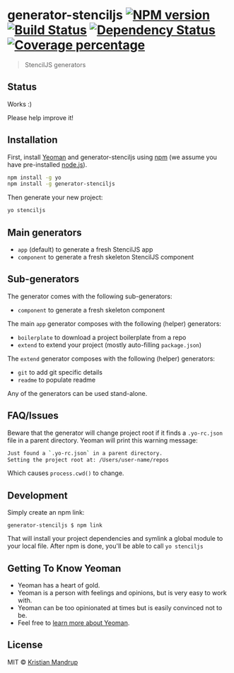 # generator-stenciljs [![NPM version][npm-image]][npm-url] [![Build Status][travis-image]][travis-url] [![Dependency Status][daviddm-image]][daviddm-url] [![Coverage percentage][coveralls-image]][coveralls-url]
> StencilJS generators

## Status

Works :)

Please help improve it!

## Installation

First, install [Yeoman](http://yeoman.io) and generator-stenciljs using [npm](https://www.npmjs.com/) (we assume you have pre-installed [node.js](https://nodejs.org/)).

```bash
npm install -g yo
npm install -g generator-stenciljs
```

Then generate your new project:

```bash
yo stenciljs
```

## Main generators

- `app` (default) to generate a fresh StencilJS app
- `component` to generate a fresh skeleton StencilJS component

## Sub-generators

The generator comes with the following sub-generators:

- `component` to generate a fresh skeleton component

The main `app` generator composes with the following (helper) generators:

- `boilerplate` to download a project boilerplate from a repo
- `extend` to extend your project (mostly auto-filling `package.json`)

The `extend` generator composes with the following (helper) generators:

- `git` to add git specific details
- `readme` to populate readme

Any of the generators can be used stand-alone.
## FAQ/Issues

Beware that the generator will change project root if it finds a `.yo-rc.json` file in a parent directory. Yeoman will print this warning message:

```bash
Just found a `.yo-rc.json` in a parent directory.
Setting the project root at: /Users/user-name/repos
```

Which causes `process.cwd()` to change.

## Development

Simply create an npm link:

`generator-stenciljs $ npm link`

That will install your project dependencies and symlink a global module to your local file. After npm is done, you'll be able to call `yo stenciljs`

## Getting To Know Yeoman

 * Yeoman has a heart of gold.
 * Yeoman is a person with feelings and opinions, but is very easy to work with.
 * Yeoman can be too opinionated at times but is easily convinced not to be.
 * Feel free to [learn more about Yeoman](http://yeoman.io/).

## License

MIT © [Kristian Mandrup]()


[npm-image]: https://badge.fury.io/js/generator-stenciljs.svg
[npm-url]: https://npmjs.org/package/generator-stenciljs
[travis-image]: https://travis-ci.org/kristianmandrup/generator-stenciljs.svg?branch=master
[travis-url]: https://travis-ci.org/kristianmandrup/generator-stenciljs
[daviddm-image]: https://david-dm.org/kristianmandrup/generator-stenciljs.svg?theme=shields.io
[daviddm-url]: https://david-dm.org/kristianmandrup/generator-stenciljs
[coveralls-image]: https://coveralls.io/repos/kristianmandrup/generator-stenciljs/badge.svg
[coveralls-url]: https://coveralls.io/r/kristianmandrup/generator-stenciljs

